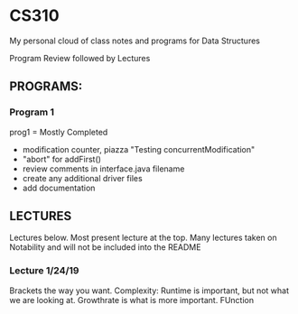 # CS310
My personal cloud of class notes and programs for Data Structures

Program Review followed by Lectures

## PROGRAMS:
### Program 1
prog1 = Mostly Completed
- modification counter, piazza "Testing concurrentModification"
- "abort" for addFirst()
- review comments in interface.java filename
- create any additional driver files
- add documentation

## LECTURES
Lectures below. Most present lecture at the top. Many lectures taken on Notability and will not be included into the README

### Lecture 1/24/19
Brackets the way you want.
Complexity:
  Runtime is important, but not what we are looking at.
  Growthrate is what is more important.
  FUnction
